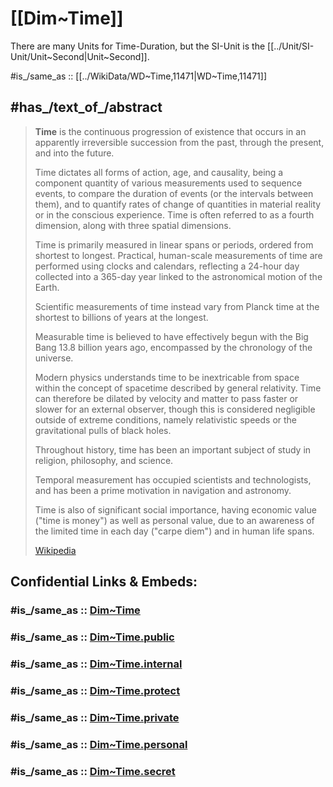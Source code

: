 
# [[Dim~Time]]   

There are many Units for Time-Duration, 
but the SI-Unit is the [[../Unit/SI-Unit/Unit~Second|Unit~Second]].    

#is_/same_as :: [[../WikiData/WD~Time,11471|WD~Time,11471]] 

## #has_/text_of_/abstract 

> **Time** is the continuous progression of existence 
> that occurs in an apparently irreversible succession 
> from the past, through the present, and into the future. 
> 
> Time dictates all forms of action, age, and causality, 
> being a component quantity of various measurements used to sequence events, 
> to compare the duration of events (or the intervals between them), 
> and to quantify rates of change of quantities in material reality or in the conscious experience. 
> Time is often referred to as a fourth dimension, along with three spatial dimensions.
>
> Time is primarily measured in linear spans or periods, ordered from shortest to longest. 
> Practical, human-scale measurements of time are performed using clocks and calendars, 
> reflecting a 24-hour day collected into a 365-day year linked to the astronomical motion of the Earth. 
> 
> Scientific measurements of time instead vary from Planck time at the shortest 
> to billions of years at the longest. 
> 
> Measurable time is believed to have effectively begun with the Big Bang 13.8 billion years ago, 
> encompassed by the chronology of the universe. 
> 
> Modern physics understands time to be inextricable from space 
> within the concept of spacetime described by general relativity. 
> Time can therefore be dilated by velocity and matter to pass faster or slower for an external observer, 
> though this is considered negligible outside of extreme conditions, 
> namely relativistic speeds or the gravitational pulls of black holes.
>
> Throughout history, time has been an important subject of study in religion, philosophy, and science. 
> 
> Temporal measurement has occupied scientists and technologists, 
> and has been a prime motivation in navigation and astronomy. 
> 
> Time is also of significant social importance, having economic value ("time is money") 
> as well as personal value, due to an awareness of the limited time in each day ("carpe diem") 
> and in human life spans.
>
> [Wikipedia](https://en.wikipedia.org/wiki/Time) 

## Confidential Links & Embeds: 

### #is_/same_as :: [Dim~Time](/_Standards/Dimension/Dim~Time.md) 

### #is_/same_as :: [Dim~Time.public](/_public/Dimension/Dim~Time.public.md) 

### #is_/same_as :: [Dim~Time.internal](/_internal/Dimension/Dim~Time.internal.md) 

### #is_/same_as :: [Dim~Time.protect](/_protect/Dimension/Dim~Time.protect.md) 

### #is_/same_as :: [Dim~Time.private](/_private/Dimension/Dim~Time.private.md) 

### #is_/same_as :: [Dim~Time.personal](/_personal/Dimension/Dim~Time.personal.md) 

### #is_/same_as :: [Dim~Time.secret](/_secret/Dimension/Dim~Time.secret.md)


